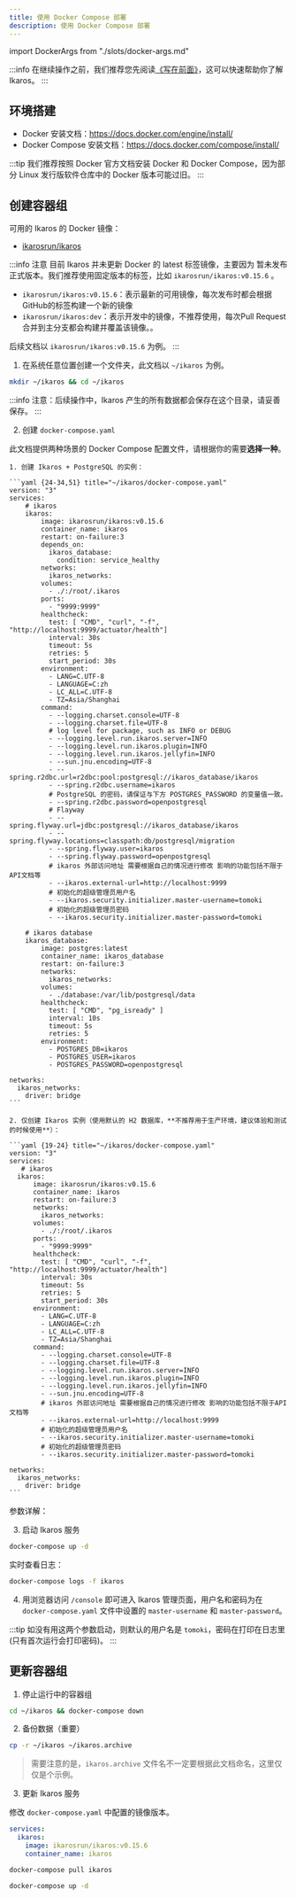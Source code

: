 ```yaml
---
title: 使用 Docker Compose 部署
description: 使用 Docker Compose 部署
---
```


import DockerArgs from "./slots/docker-args.md"

:::info
在继续操作之前，我们推荐您先阅读[《写在前面》](../prepare.md)，这可以快速帮助你了解 Ikaros。
:::

## 环境搭建

- Docker 安装文档：<https://docs.docker.com/engine/install/>
- Docker Compose 安装文档：<https://docs.docker.com/compose/install/>

:::tip
我们推荐按照 Docker 官方文档安装 Docker 和 Docker Compose，因为部分 Linux 发行版软件仓库中的 Docker 版本可能过旧。
:::

## 创建容器组

可用的 Ikaros 的 Docker 镜像：

- [ikarosrun/ikaros](https://hub.docker.com/r/ikarosrun/ikaros)

:::info 注意
目前 Ikaros 并未更新 Docker 的 latest 标签镜像，主要因为 暂未发布正式版本。我们推荐使用固定版本的标签，比如 `ikarosrun/ikaros:v0.15.6` 。

- `ikarosrun/ikaros:v0.15.6`：表示最新的可用镜像，每次发布时都会根据GitHub的标签构建一个新的镜像
- `ikarosrun/ikaros:dev`：表示开发中的镜像，不推荐使用，每次Pull Request合并到主分支都会构建并覆盖该镜像。。

后续文档以 `ikarosrun/ikaros:v0.15.6` 为例。
:::

1. 在系统任意位置创建一个文件夹，此文档以 `~/ikaros` 为例。

  ```bash
  mkdir ~/ikaros && cd ~/ikaros
  ```

  :::info
  注意：后续操作中，Ikaros 产生的所有数据都会保存在这个目录，请妥善保存。
  :::

2. 创建 `docker-compose.yaml`

  此文档提供两种场景的 Docker Compose 配置文件，请根据你的需要**选择一种**。

    1. 创建 Ikaros + PostgreSQL 的实例：

    ```yaml {24-34,51} title="~/ikaros/docker-compose.yaml"
    version: "3"
    services:
        # ikaros
        ikaros:
            image: ikarosrun/ikaros:v0.15.6
            container_name: ikaros
            restart: on-failure:3
            depends_on:
              ikaros_database:
                condition: service_healthy
            networks:
              ikaros_networks:
            volumes:
              - ./:/root/.ikaros
            ports:
              - "9999:9999"
            healthcheck:
              test: [ "CMD", "curl", "-f", "http://localhost:9999/actuator/health"]
              interval: 30s
              timeout: 5s
              retries: 5
              start_period: 30s
            environment:
              - LANG=C.UTF-8
              - LANGUAGE=C:zh
              - LC_ALL=C.UTF-8
              - TZ=Asia/Shanghai
            command:
              - --logging.charset.console=UTF-8
              - --logging.charset.file=UTF-8
              # log level for package, such as INFO or DEBUG
              - --logging.level.run.ikaros.server=INFO
              - --logging.level.run.ikaros.plugin=INFO
              - --logging.level.run.ikaros.jellyfin=INFO
              - --sun.jnu.encoding=UTF-8
              - --spring.r2dbc.url=r2dbc:pool:postgresql://ikaros_database/ikaros
              - --spring.r2dbc.username=ikaros
              # PostgreSQL 的密码，请保证与下方 POSTGRES_PASSWORD 的变量值一致。
              - --spring.r2dbc.password=openpostgresql
              # Flayway
              - --spring.flyway.url=jdbc:postgresql://ikaros_database/ikaros
              - --spring.flyway.locations=classpath:db/postgresql/migration
              - --spring.flyway.user=ikaros
              - --spring.flyway.password=openpostgresql
              # ikaros 外部访问地址 需要根据自己的情况进行修改 影响的功能包括不限于API文档等
              - --ikaros.external-url=http://localhost:9999
              # 初始化的超级管理员用户名
              - --ikaros.security.initializer.master-username=tomoki
              # 初始化的超级管理员密码
              - --ikaros.security.initializer.master-password=tomoki

        # ikaros database
        ikaros_database:
            image: postgres:latest
            container_name: ikaros_database
            restart: on-failure:3
            networks:
              ikaros_networks:
            volumes:
              - ./database:/var/lib/postgresql/data
            healthcheck:
              test: [ "CMD", "pg_isready" ]
              interval: 10s
              timeout: 5s
              retries: 5
            environment:
              - POSTGRES_DB=ikaros
              - POSTGRES_USER=ikaros
              - POSTGRES_PASSWORD=openpostgresql

    networks:
      ikaros_networks:
        driver: bridge
    ```

    2. 仅创建 Ikaros 实例（使用默认的 H2 数据库，**不推荐用于生产环境，建议体验和测试的时候使用**）：

    ```yaml {19-24} title="~/ikaros/docker-compose.yaml"
    version: "3"
    services:
       # ikaros
      ikaros:
          image: ikarosrun/ikaros:v0.15.6
          container_name: ikaros
          restart: on-failure:3
          networks:
            ikaros_networks:
          volumes:
            - ./:/root/.ikaros
          ports:
            - "9999:9999"
          healthcheck:
            test: [ "CMD", "curl", "-f", "http://localhost:9999/actuator/health"]
            interval: 30s
            timeout: 5s
            retries: 5
            start_period: 30s
          environment:
            - LANG=C.UTF-8
            - LANGUAGE=C:zh
            - LC_ALL=C.UTF-8
            - TZ=Asia/Shanghai
          command:
            - --logging.charset.console=UTF-8
            - --logging.charset.file=UTF-8
            - --logging.level.run.ikaros.server=INFO
            - --logging.level.run.ikaros.plugin=INFO
            - --logging.level.run.ikaros.jellyfin=INFO
            - --sun.jnu.encoding=UTF-8
            # ikaros 外部访问地址 需要根据自己的情况进行修改 影响的功能包括不限于API文档等
            - --ikaros.external-url=http://localhost:9999
            # 初始化的超级管理员用户名
            - --ikaros.security.initializer.master-username=tomoki
            # 初始化的超级管理员密码
            - --ikaros.security.initializer.master-password=tomoki

    networks:
      ikaros_networks:
        driver: bridge
    ```

  参数详解：

  <DockerArgs />

3. 启动 Ikaros 服务

  ```bash
  docker-compose up -d
  ```

  实时查看日志：

  ```bash
  docker-compose logs -f ikaros
  ```

4. 用浏览器访问 `/console` 即可进入 Ikaros 管理页面，用户名和密码为在 `docker-compose.yaml` 文件中设置的 `master-username` 和 `master-password`。

:::tip
如没有用这两个参数启动，则默认的用户名是 `tomoki`，密码在打印在日志里(只有首次运行会打印密码)。
:::

## 更新容器组

1. 停止运行中的容器组

  ```bash
  cd ~/ikaros && docker-compose down
  ```

2. 备份数据（重要）

  ```bash
  cp -r ~/ikaros ~/ikaros.archive
  ```

  > 需要注意的是，`ikaros.archive` 文件名不一定要根据此文档命名，这里仅仅是个示例。

3. 更新 Ikaros 服务

  修改 `docker-compose.yaml` 中配置的镜像版本。

  ```yaml {3}
  services:
    ikaros:
      image: ikarosrun/ikaros:v0.15.6
      container_name: ikaros
  ```

  ```bash
  docker-compose pull ikaros
  ```

  ```bash
  docker-compose up -d
  ```
